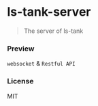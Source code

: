 # ls-tank-server
> The server of ls-tank 

### Preview
`websocket` & `Restful API` 

### License
MIT
